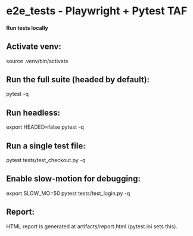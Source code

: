 # e2e_tests - Playwright + Pytest TAF

#### Run tests locally

## Activate venv:
source .venv/bin/activate

## Run the full suite (headed by default):
pytest -q

## Run headless:
export HEADED=false
pytest -q

## Run a single test file:
pytest tests/test_checkout.py -q

## Enable slow-motion for debugging:
export SLOW_MO=50
pytest tests/test_login.py -q

## Report:
HTML report is generated at artifacts/report.html (pytest.ini sets this).